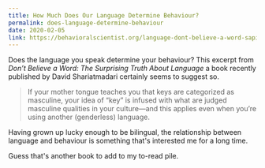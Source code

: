 ```yaml
---
title: How Much Does Our Language Determine Behaviour?
permalink: does-language-determine-behaviour
date: 2020-02-05
link: https://behavioralscientist.org/language-dont-believe-a-word-sapir-whorf-hypothesis/
---
```


Does the language you speak determine your behaviour? This excerpt from *Don’t Believe a Word: The Surprising Truth About Language* a book recently published by David Shariatmadari certainly seems to suggest so.

> If your mother tongue teaches you that keys are categorized as masculine, your idea of “key” is infused with what are judged masculine qualities in your culture—and this applies even when you’re using another (genderless) language.

Having grown up lucky enough to be bilingual, the relationship between language and behaviour is something that's interested me for a long time.

Guess that's another book to add to my to-read pile.
